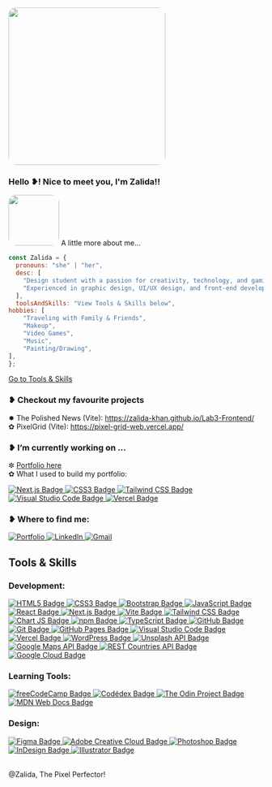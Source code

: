 <img src="https://i.pinimg.com/736x/fa/08/8c/fa088c46853395a33ad575f9b73a82ac.jpg" width="310" style="border-radius: 15px;">
<h3>Hello ❥! Nice to meet you, I'm Zalida!!</h3>
<img src="https://cdn.dribbble.com/userupload/20774182/file/original-83358eaaa2b60c7e7de1a9b2c8684395.gif" width="100" style="border-radius: 15px;"> A little more about me...

```javascript
const Zalida = {
  pronouns: "she" | "her",
  desc: [
    "Design student with a passion for creativity, technology, and gaming.",
    "Experienced in graphic design, UI/UX design, and front-end development",
  ],
  toolsAndSkills: "View Tools & Skills below",
hobbies: [
    "Traveling with Family & Friends",
    "Makeup",
    "Video Games",
    "Music",
    "Painting/Drawing",
],
};
```

[Go to Tools & Skills](#tools--skills)

### <h3> ❥ Checkout my favourite projects</h3>

✸ The Polished News (Vite): https://zalida-khan.github.io/Lab3-Frontend/ </br>
✿ PixelGrid (Vite): https://pixel-grid-web.vercel.app/

### <h3> ❥ I’m currently working on ... </h3>

✼ [Portfolio here](https://zalidakhan-portfolio.vercel.app/)
</br>
✿ What I used to build my portfolio:

<p style="text-align:left">
  <a href="https://nextjs.org">
    <img src="https://img.shields.io/badge/Next.js-000000?style=for-the-badge&logo=nextdotjs&logoColor=white" alt="Next.js Badge">
  </a>
   <a href="https://developer.mozilla.org/en-US/docs/Web/CSS">
    <img src="https://img.shields.io/badge/CSS3-1572B6?style=for-the-badge&logo=css3&logoColor=white" alt="CSS3 Badge">
  </a>
  <a href="https://tailwindcss.com">
    <img src="https://img.shields.io/badge/Tailwind_CSS-38B2AC?style=for-the-badge&logo=tailwind-css&logoColor=white" alt="Tailwind CSS Badge">
  </a>
  <a href="https://code.visualstudio.com">
    <img src="https://img.shields.io/badge/Visual_Studio_Code-0078D4?style=for-the-badge&logo=visual%20studio%20code&logoColor=white" alt="Visual Studio Code Badge">
  </a>
  <a href="https://vercel.com">
    <img src="https://img.shields.io/badge/Vercel-000000?style=for-the-badge&logo=vercel&logoColor=white" alt="Vercel Badge">
  </a>
</p>

### <h3> ❥ Where to find me: </h3>

<p style="align:left"> <a href="https://zalidakhan.com/"> <img alt="Portfolio" title="Portfolio" src="https://img.shields.io/badge/Portfolio-AAAC24?style=for-the-badge&logo=Portfolio&logoColor=white"/> </a> <a href="https://www.linkedin.com/in/zalida-khan/"> <img alt="LinkedIn" title="LinkedIn Profile" src="https://img.shields.io/badge/Linkedin-%230077B5.svg?style=for-the-badge&logo=linkedin&logoColor=white"/> </a> <a href="mailto:zalidakhan13@gmail.com"> <img alt="Gmail" title="Gmail" src="https://img.shields.io/badge/Gmail-D14836?style=for-the-badge&logo=gmail&logoColor=white"/> </a> </p>

<!-- Development -->
<div>  
  <h2 id="tools--skills"> Tools & Skills</h2>
  <h3>Development:</h3>
  <a href="https://developer.mozilla.org/en-US/docs/Web/HTML">
    <img src="https://img.shields.io/badge/HTML5-E34F26?style=for-the-badge&logo=html5&logoColor=white" alt="HTML5 Badge">
  </a>
  <a href="https://developer.mozilla.org/en-US/docs/Web/CSS">
    <img src="https://img.shields.io/badge/CSS3-1572B6?style=for-the-badge&logo=css3&logoColor=white" alt="CSS3 Badge">
  </a>
  <a href="https://getbootstrap.com">
    <img src="https://img.shields.io/badge/Bootstrap-563D7C?style=for-the-badge&logo=bootstrap&logoColor=white" alt="Bootstrap Badge">
  </a>
  <a href="https://developer.mozilla.org/en-US/docs/Web/JavaScript">
    <img src="https://img.shields.io/badge/JavaScript-323330?style=for-the-badge&logo=javascript&logoColor=F7DF1E" alt="JavaScript Badge">
  </a>
  <a href="https://reactjs.org">
    <img src="https://img.shields.io/badge/React-20232A?style=for-the-badge&logo=react&logoColor=61DAFB" alt="React Badge">
  </a>
  <a href="https://nextjs.org">
    <img src="https://img.shields.io/badge/Next.js-000000?style=for-the-badge&logo=nextdotjs&logoColor=white" alt="Next.js Badge">
  </a>
  <a href="https://vitejs.dev">
    <img src="https://img.shields.io/badge/Vite-B73BFE?style=for-the-badge&logo=vite&logoColor=FFD62E" alt="Vite Badge">
  </a>
  <a href="https://tailwindcss.com">
    <img src="https://img.shields.io/badge/Tailwind_CSS-38B2AC?style=for-the-badge&logo=tailwind-css&logoColor=white" alt="Tailwind CSS Badge">
  </a>
  <a href="https://www.chartjs.org">
    <img src="https://img.shields.io/badge/Chart.js-FF6384?style=for-the-badge&logo=chartdotjs&logoColor=white" alt="Chart JS Badge">
  </a>
  <a href="https://www.npmjs.com">
    <img src="https://img.shields.io/badge/npm-CB3837?style=for-the-badge&logo=npm&logoColor=white" alt="npm Badge">
  </a>
  <a href="https://www.typescriptlang.org">
    <img src="https://img.shields.io/badge/TypeScript-007ACC?style=for-the-badge&logo=typescript&logoColor=white" alt="TypeScript Badge">
  </a>
  <a href="https://github.com">
    <img src="https://img.shields.io/badge/GitHub-181717?style=for-the-badge&logo=github&logoColor=white" alt="GitHub Badge">
  </a>
  <a href="https://git-scm.com">
    <img src="https://img.shields.io/badge/Git-E44C30?style=for-the-badge&logo=git&logoColor=white" alt="Git Badge">
  </a>
  <a href="https://pages.github.com">
    <img src="https://img.shields.io/badge/GitHub%20Pages-222222?style=for-the-badge&logo=GitHub%20Pages&logoColor=white" alt="GitHub Pages Badge">
  </a>
  <a href="https://code.visualstudio.com">
    <img src="https://img.shields.io/badge/Visual_Studio_Code-0078D4?style=for-the-badge&logo=visual%20studio%20code&logoColor=white" alt="Visual Studio Code Badge">
  </a>
  <a href="https://vercel.com">
    <img src="https://img.shields.io/badge/Vercel-000000?style=for-the-badge&logo=vercel&logoColor=white" alt="Vercel Badge">
  </a>
  <a href="https://wordpress.org">
    <img src="https://img.shields.io/badge/WordPress-21759B?style=for-the-badge&logo=wordpress&logoColor=white" alt="WordPress Badge">
  </a>
  <a href="https://unsplash.com/documentation#unsplash-api">
    <img src="https://img.shields.io/badge/Unsplash_API-000000?style=for-the-badge&logo=Unsplash&logoColor=white" alt="Unsplash API Badge">
  </a>
  <a href="https://developers.google.com/maps/documentation">
    <img src="https://img.shields.io/badge/Google_Maps_API-4285F4?style=for-the-badge&logo=googlemaps&logoColor=white" alt="Google Maps API Badge">
  </a>
  <a href="https://restcountries.com">
    <img src="https://img.shields.io/badge/REST%20Countries_API-000000?style=for-the-badge&logo=restcountries&logoColor=white" alt="REST Countries API Badge">
  </a>
  <a href="https://cloud.google.com">
    <img src="https://img.shields.io/badge/Google_Cloud-4285F4?style=for-the-badge&logo=google-cloud&logoColor=white" alt="Google Cloud Badge">
  </a>
</div>

<!--Learning -->
<div >
<h3>Learning Tools:</h3>
<a href="https://www.freecodecamp.org" target="_blank">
  <img src="https://img.shields.io/badge/freeCodeCamp-000000?style=for-the-badge&logo=freecodecamp&logoColor=white" alt="freeCodeCamp Badge">
</a>
<a href="https://www.codedex.io/" target="_blank">
  <img src="https://img.shields.io/badge/Codédex-FFB800?style=for-the-badge&logo=codedex&logoColor=white" alt="Codédex Badge">
</a>
<a href="https://www.theodinproject.com" target="_blank">
  <img src="https://img.shields.io/badge/The%20Odin%20Project-0A3D2A?style=for-the-badge&logo=the-odin-project&logoColor=white" alt="The Odin Project Badge">
</a>
<a href="https://developer.mozilla.org" target="_blank">
  <img src="https://img.shields.io/badge/MDN%20Web%20Docs-000000?style=for-the-badge&logo=mozilla&logoColor=white" alt="MDN Web Docs Badge">
</a>
</div>

<!-- Design -->
<div>
  <h3>Design:</h3>
  <a href="https://www.figma.com">
    <img src="https://img.shields.io/badge/Figma-F24E1E?style=for-the-badge&logo=figma&logoColor=white" alt="Figma Badge">
  </a>
  <a href="https://www.adobe.com/creativecloud.html">
    <img src="https://img.shields.io/badge/Adobe%20Creative%20Cloud-DA1F26?style=for-the-badge&logo=Adobe%20Creative%20Cloud&logoColor=white" alt="Adobe Creative Cloud Badge">
  </a>
  <a href="https://www.adobe.com/products/photoshop.html">
    <img src="https://img.shields.io/badge/Adobe%20Photoshop-31A8FF?style=for-the-badge&logo=Adobe%20Photoshop&logoColor=white" alt="Photoshop Badge">
  </a>
  <a href="https://www.adobe.com/products/indesign.html">
    <img src="https://img.shields.io/badge/Adobe%20InDesign-FF3366?style=for-the-badge&logo=Adobe%20InDesign&logoColor=white" alt="InDesign Badge">
  </a>
  <a href="https://www.adobe.com/products/illustrator.html">
    <img src="https://img.shields.io/badge/Adobe%20Illustrator-FF9A00?style=for-the-badge&logo=Adobe%20Illustrator&logoColor=white" alt="Illustrator Badge">
  </a>
</div>
</br>

@Zalida, The Pixel Perfector!
